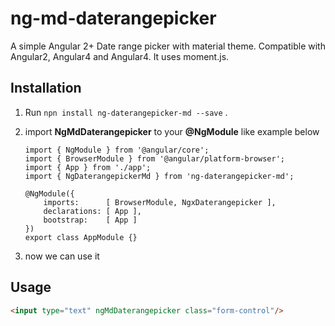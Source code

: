 # ng-md-daterangepicker

A simple Angular 2+ Date range picker with material theme. Compatible with Angular2, Angular4 and Angular4. It uses moment.js.

## Installation

1) Run `npn install ng-daterangepicker-md --save` . 
2) import **NgMdDaterangepicker** to your **@NgModule** like example below
    ````
    import { NgModule } from '@angular/core';
    import { BrowserModule } from '@angular/platform-browser';
    import { App } from './app';
    import { NgDaterangepickerMd } from 'ng-daterangepicker-md';

    @NgModule({
        imports:      [ BrowserModule, NgxDaterangepicker ],
        declarations: [ App ],
        bootstrap:    [ App ]
    })
    export class AppModule {}
    ````

3) now we can use it


## Usage
```html
<input type="text" ngMdDaterangepicker class="form-control"/>
```

